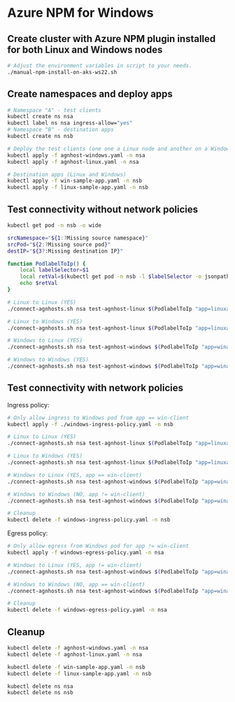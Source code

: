 Azure NPM for Windows
=====================

Create cluster with Azure NPM plugin installed for both Linux and Windows nodes
-------------------------------------------------------------------------------

```sh
# Adjust the environment variables in script to your needs.
./manual-npm-install-on-aks-ws22.sh
```

Create namespaces and deploy apps
---------------------------------

```sh
# Namespace "A" - test clients
kubectl create ns nsa
kubectl label ns nsa ingress-allow="yes"
# Namespace "B" - destination apps
kubectl create ns nsb

# Deploy the test clients (one one a Linux node and another on a Windows node)
kubectl apply -f agnhost-windows.yaml -n nsa
kubectl apply -f agnhost-linux.yaml -n nsa

# Destination apps (Linux and Windows)
kubectl apply -f win-sample-app.yaml -n nsb
kubectl apply -f linux-sample-app.yaml -n nsb
```

Test connectivity without network policies
------------------------------------------

```sh
kubectl get pod -n nsb -o wide

srcNamespace="${1:?Missing source namespace}"
srcPod="${2:?Missing source pod}"
destIP="${3?:Missing destination IP}"

function PodlabelToIp() {
    local labelSelector=$1
    local retVal=$(kubectl get pod -n nsb -l $labelSelector -o jsonpath="{.items[*].status.podIP}")
    echo $retVal
}

# Linux to Linux (YES)
./connect-agnhosts.sh nsa test-agnhost-linux $(PodlabelToIp "app=linuxapp")

# Linux to Windows (YES)
./connect-agnhosts.sh nsa test-agnhost-linux $(PodlabelToIp "app=linuxapp")

# Windows to Linux (YES)
./connect-agnhosts.sh nsa test-agnhost-windows $(PodlabelToIp "app=winapp")

# Windows to Windows (YES)
./connect-agnhosts.sh nsa test-agnhost-windows $(PodlabelToIp "app=winapp")
```

Test connectivity with network policies
---------------------------------------

Ingress policy:

```sh
# Only allow ingress to Windows pod from app == win-client
kubectl apply -f ./windows-ingress-policy.yaml -n nsb

# Linux to Linux (YES)
./connect-agnhosts.sh nsa test-agnhost-linux $(PodlabelToIp "app=linuxapp")

# Linux to Windows (YES)
./connect-agnhosts.sh nsa test-agnhost-linux $(PodlabelToIp "app=linuxapp")

# Windows to Linux (YES, app == win-client)
./connect-agnhosts.sh nsa test-agnhost-windows $(PodlabelToIp "app=winapp")

# Windows to Windows (NO, app != win-client)
./connect-agnhosts.sh nsa test-agnhost-windows $(PodlabelToIp "app=winapp")

# Cleanup
kubectl delete -f windows-ingress-policy.yaml -n nsb
```

Egress policy:

```sh
# Only allow egress from Windows pod for app != win-client
kubectl apply -f windows-egress-policy.yaml -n nsa

# Windows to Linux (YES, app != win-client)
./connect-agnhosts.sh nsa test-agnhost-windows $(PodlabelToIp "app=winapp")

# Windows to Windows (NO, app == win-client)
./connect-agnhosts.sh nsa test-agnhost-windows $(PodlabelToIp "app=winapp")

# Cleanup
kubectl delete -f windows-egress-policy.yaml -n nsa
```

Cleanup
-------

```sh
kubectl delete -f agnhost-windows.yaml -n nsa
kubectl delete -f agnhost-linux.yaml -n nsa

kubectl delete -f win-sample-app.yaml -n nsb
kubectl delete -f linux-sample-app.yaml -n nsb

kubectl delete ns nsa
kubectl delete ns nsb
```
